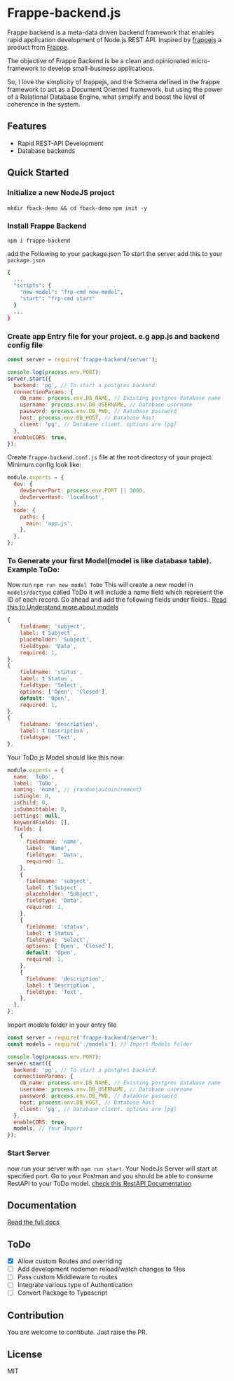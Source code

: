# Frappe-backend.js

Frappe backend is a meta-data driven backend framework that enables rapid application development of Node.js REST API.
Inspired by [frappejs](https://github.com/frappe/frappejs) a product from [Frappe](https://frappeframework.com).

The objective of Frappe Backend is be a clean and opinionated micro-framework to develop small-business applications.

So, I love the simplicity of frappejs, and the Schema defined in the frappe framework to act as a Document Oriented framework, but using the power of a Relational Database Engine, what simplify and boost the level of coherence in the system.

## Features

- Rapid REST-API Development
- Database backends

## Quick Started

### Initialize a new NodeJS project

`mkdir fback-demo && cd fback-demo`
`npm init -y`

### Install Frappe Backend

`npm i frappe-backend`

add the Following to your package.json
To start the server add this to your `package.json`

```bash
{
  ...
  "scripts": {
	"new-model": "frp-cmd new-model",
    "start": "frp-cmd start"
  }
  ...
}
```

### Create app Entry file for your project. e.g app.js and backend config file

```js
const server = require('frappe-backend/server');

console.log(process.env.PORT);
server.start({
  backend: 'pg', // To start a postgres backend.
  connectionParams: {
    db_name: process.env.DB_NAME, // Existing postgres database name
    username: process.env.DB_USERNAME, // Database username
    password: process.env.DB_PWD, // Database password
    host: process.env.DB_HOST, // Database host
    client: 'pg', // Database client. options are [pg]
  },
  enableCORS: true,
});
```

Create `frappe-backend.conf.js` file at the root directory of your project. Minimum config look like:

```js
module.exports = {
  dev: {
    devServerPort: process.env.PORT || 3000,
    devServerHost: 'localhost',
  },
  node: {
    paths: {
      main: 'app.js',
    },
  },
};
```

### To Generate your first Model(model is like database table). Example ToDo:

Now run `npm run new_model ToDo`
This will create a new model in `models/doctype` called ToDo
it will include a name field which represent the ID of each record. Go ahead and add the following fields under fields.:
[Read this to Understand more about models](docs/models/index.md)

```js
{
	fieldname: 'subject',
	label: t`Subject`,
	placeholder: 'Subject',
	fieldtype: 'Data',
	required: 1,
},
{
	fieldname: 'status',
	label: t`Status`,
	fieldtype: 'Select',
	options: ['Open', 'Closed'],
	default: 'Open',
	required: 1,
},
{
	fieldname: 'description',
	label: t`Description`,
	fieldtype: 'Text',
},
```

Your ToDo.js Model should like this now:

```js
module.exports = {
  name: 'ToDo',
  label: 'ToDo',
  naming: 'name', // {random|autoincrement}
  isSingle: 0,
  isChild: 0,
  isSubmittable: 0,
  settings: null,
  keywordFields: [],
  fields: [
    {
      fieldname: 'name',
      label: 'Name',
      fieldtype: 'Data',
      required: 1,
    },
    {
      fieldname: 'subject',
      label: t`Subject`,
      placeholder: 'Subject',
      fieldtype: 'Data',
      required: 1,
    },
    {
      fieldname: 'status',
      label: t`Status`,
      fieldtype: 'Select',
      options: ['Open', 'Closed'],
      default: 'Open',
      required: 1,
    },
    {
      fieldname: 'description',
      label: t`Description`,
      fieldtype: 'Text',
    },
  ],
};
```

Import models folder in your entry file

```js
const server = require('frappe-backend/server');
const models = require('./models'); // Import Models folder

console.log(process.env.PORT);
server.start({
  backend: 'pg', // To start a postgres backend.
  connectionParams: {
    db_name: process.env.DB_NAME, // Existing postgres database name
    username: process.env.DB_USERNAME, // Database username
    password: process.env.DB_PWD, // Database password
    host: process.env.DB_HOST, // Database host
    client: 'pg', // Database client. options are [pg]
  },
  enableCORS: true,
  models, // Your Import
});
```

### Start Server

now run your server with `npm run start`. Your NodeJs Server will start at specified port.
Go to your Postman and you should be able to consume RestAPI to your ToDo model.
[check this RestAPI Documentation](docs/server/rest.md)

## Documentation

[Read the full docs](docs/index.md)

## ToDo

- [x] Allow custom Routes and overriding
- [ ] Add development nodemon reload/watch changes to files
- [ ] Pass custom Middleware to routes
- [ ] Integrate various type of Authentication
- [ ] Convert Package to Typescript

## Contribution

You are welcome to contibute. Just raise the PR.

## License

MIT
